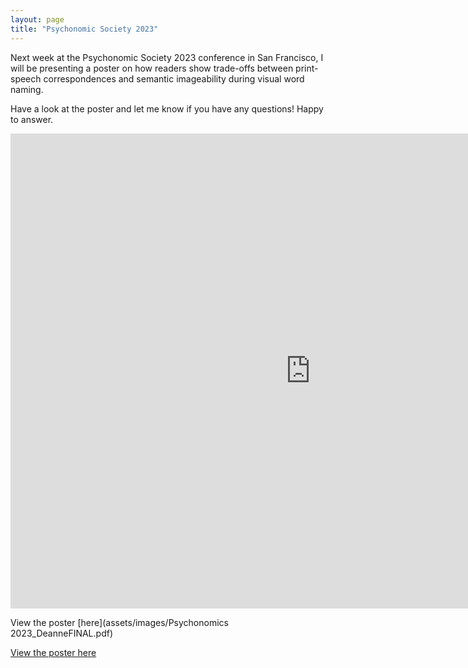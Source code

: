 ```yaml
---
layout: page
title: "Psychonomic Society 2023"
---
```


Next week at the Psychonomic Society 2023 conference in San Francisco, I will be presenting a poster on how readers show trade-offs between print-speech correspondences and semantic imageability during visual word naming.

Have a look at the poster and let me know if you have any questions! Happy to answer.

<iframe src="https://docs.google.com/presentation/d/e/2PACX-1vQhMC8Yu9Xebuf5dxjMNnVkt46xYjcK3EfFJItadtEAOYOMf83GK88_4EB6W9UWIA/embed?start=false&loop=false&delayms=3000" frameborder="0" width="960" height="760" allowfullscreen="true" mozallowfullscreen="true" webkitallowfullscreen="true"></iframe>

View the poster [here](assets/images/Psychonomics 2023_DeanneFINAL.pdf)

<a href="../assets/images/Psychonomics 2023_DeanneFINAL.pdf">View the poster here</a>
